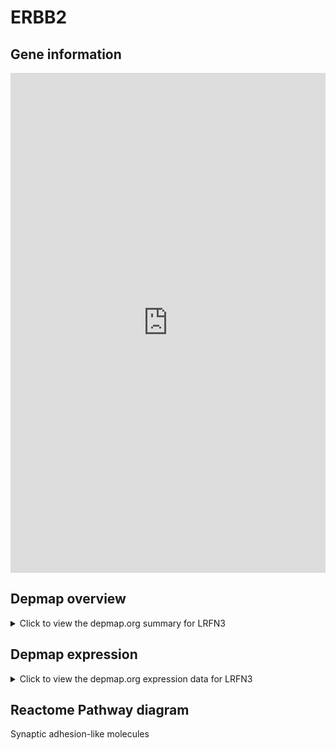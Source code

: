 <h1>ERBB2</h1>

<h2>Gene information</h2>
<iframe src="https://depmap.org/portal/gene/LRFN3?tab=about" style="border:none;width:100%;height:800px"></iframe>

<h2>Depmap overview</h2>
<details>
  <summary>Click to view the depmap.org summary for LRFN3</summary>
  <iframe src="https://depmap.org/portal/gene/LRFN3?tab=overview" style="border:none;width:100%;height:800px"></iframe>
</details>

<h2>Depmap expression</h2>
<details>
  <summary>Click to view the depmap.org expression data for LRFN3</summary>
  <iframe src="https://depmap.org/portal/gene/LRFN3?tab=characterization" style="border:none;width:100%;height:800px"></iframe>
</details>



<h2>Reactome Pathway diagram</h2>
Synaptic adhesion-like molecules
<div id="diagramHolder"></div>

<script>
    //Creating the Reactome Diagram widget
    //Take into account a proxy needs to be set up in your server side pointing to www.reactome.org
    function onReactomeDiagramReady(){  //This function is automatically called when the widget code is ready to be used
        var diagram = Reactome.Diagram.create({
            "placeHolder" : "diagramHolder",
            "width" : 900,
            "height" : 500
        });

        //Initialising it to the "Hemostasis" pathway
        diagram.loadDiagram("R-HSA-8849932");

        //Adding different listeners

        diagram.onDiagramLoaded(function (loaded) {
            console.info("Loaded ", loaded);
            diagram.flagItems("BAD");
	    diagram.flagItems("Q92934");
            if (loaded == "R-HSA-8849932") diagram.selectItem("R-HSA-8849932");
        });

     }
</script>



